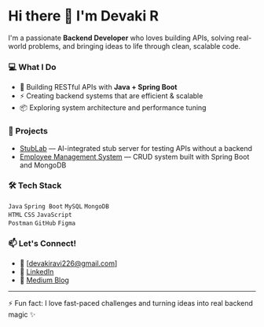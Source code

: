 # Hi there 👋 I'm Devaki R

I'm a passionate **Backend Developer** who loves building APIs, solving real-world problems, and bringing ideas to life through clean, scalable code.

### 💻 What I Do
- 🔧 Building RESTful APIs with **Java + Spring Boot**
- ⚡ Creating backend systems that are efficient & scalable
- 📦 Exploring system architecture and performance tuning

### 🚀 Projects
- [StubLab](#) — AI-integrated stub server for testing APIs without a backend
- [Employee Management System](#) — CRUD system built with Spring Boot and MongoDB

### 🛠 Tech Stack
`Java` `Spring Boot` `MySQL` `MongoDB`  
`HTML` `CSS` `JavaScript`  
`Postman` `GitHub` `Figma`

### 📫 Let's Connect!
- 📧 [devakiravi226@gmail.com]
- 💼 [LinkedIn](https://www.linkedin.com/in/devaki-r-701b882b4)
- 📝 [Medium Blog](https://medium.com/@devakiravi)

---

⚡ Fun fact: I love fast-paced challenges and turning ideas into real backend magic ✨

